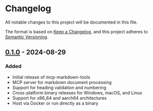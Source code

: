 # Changelog

All notable changes to this project will be documented in this file.

The format is based on [Keep a Changelog](https://keepachangelog.com/en/1.0.0/),
and this project adheres to [Semantic Versioning](https://semver.org/spec/v2.0.0.html).

## [0.1.0] - 2024-08-29

### Added

- Initial release of mcp-markdown-tools
- MCP server for markdown document processing
- Support for heading validation and numbering
- Cross-platform binary releases for Windows, macOS, and Linux
- Support for x86_64 and aarch64 architectures
- Host via Docker or run directly as a binary

[0.1.0]: https://github.com/yourusername/mcp-markdown-tools/releases/tag/v0.1.0
